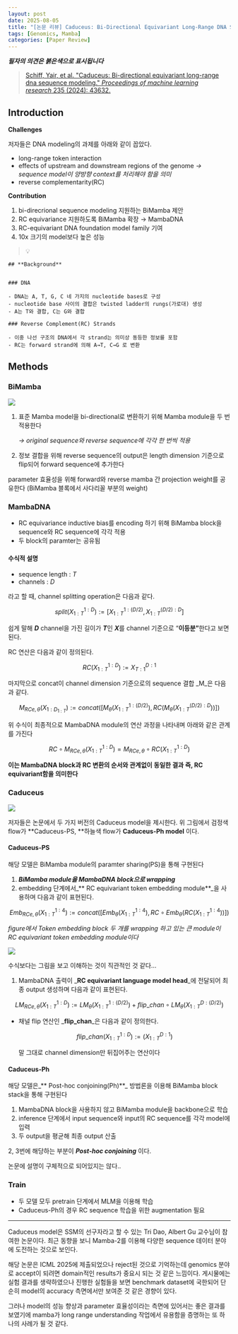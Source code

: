 ```yaml
---
layout: post
date: 2025-08-05
title: "[논문 리뷰] Caduceus: Bi-Directional Equivariant Long-Range DNA Sequence Modeling"
tags: [Genomics, Mamba]
categories: [Paper Review]
---
```


<span class="notion-red">_**필자의 의견은 붉은색으로 표시됩니다**_</span>


> [Schiff, Yair, et al. "Caduceus: Bi-directional equivariant long-range dna sequence modeling." ](https://pmc.ncbi.nlm.nih.gov/articles/PMC12189541/)[_Proceedings of machine learning research_](https://pmc.ncbi.nlm.nih.gov/articles/PMC12189541/)[ 235 (2024): 43632.](https://pmc.ncbi.nlm.nih.gov/articles/PMC12189541/)



## Introduction


**Challenges**


저자들은 DNA modeling의 과제를 아래와 같이 꼽았다.

- long-range token interaction
- effects of upstream and downstream regions of the genome 
_→ sequence model이 양방향 context를 처리해야 함을 의미_
- reverse complementarity(RC)

**Contribution**

1. bi-direcrional sequence modeling 지원하는 BiMamba 제안
1. RC equivariance 지원하도록 BiMamba 확장 → MambaDNA
1. RC-equivariant DNA foundation model family 기여
1. 10x 크기의 model보다 높은 성능

> 💡 


	## **Background**


	### DNA

	- DNA는 A, T, G, C 네 가지의 nucleotide bases로 구성
	- nucleotide base 사이의 결합은 twisted ladder의 rungs(가로대) 생성
	- A는 T와 결합, C는 G와 결합

	### Reverse Complement(RC) Strands

	- 이중 나선 구조의 DNA에서 각 strand는 의미상 동등한 정보를 포함
	- RC는 forward strand에 의해 A→T, C→G 로 변환


## Methods



### BiMamba


![](https://prod-files-secure.s3.us-west-2.amazonaws.com/542b861c-36a8-4051-84e5-8804b6728dba/2c247d59-7815-4980-99f0-8f0d21f445a7/image.png?X-Amz-Algorithm=AWS4-HMAC-SHA256&X-Amz-Content-Sha256=UNSIGNED-PAYLOAD&X-Amz-Credential=ASIAZI2LB4667IULJMXX%2F20250823%2Fus-west-2%2Fs3%2Faws4_request&X-Amz-Date=20250823T050050Z&X-Amz-Expires=3600&X-Amz-Security-Token=IQoJb3JpZ2luX2VjEM3%2F%2F%2F%2F%2F%2F%2F%2F%2F%2FwEaCXVzLXdlc3QtMiJHMEUCIACo55SYseV9Z%2BrmuLMcTgwuz2dzMLDByEoZwPpAIupKAiEAj%2BZud3Yi57sXqOGB9AfhZqNjBJQU2eXYrwTLs7geWPMq%2FwMIJhAAGgw2Mzc0MjMxODM4MDUiDAEOmwsOVpeVnCX7qCrcAz0MdvPtVpq2zAci3aESqIBli8nJ%2Bd5iBcU%2BwDlEgfPJw4qrcHAZb9%2FVWtm4BQHMVSuNyeqioSVdGh8ShzNWVEUtPv5kYVHL4lYQ9q9voC6egrwZ1lyRAY5MpYaDARHUECbeO3s8SZI%2F9B4juasyf2vwaXHrbOEuVHQDDykZAz15BlnQMfh1jnsuQDQ2CVdSeOtAkHlb7txKYonbAEACLatgX2sDW6AHNRLsUPKiKZ5VZEd%2BOzLDtJFS72QP9T%2B5HOwMfAFdjP0HiC8geViWBANNERXUIM%2FsN%2Beadnk5Rt%2Bu3h3ulMLQycOXdh16C0j%2Fv0arbMtIdds6GHt61vJZVGHbsW5RQatXVutJRsIEHkkWo%2FboBt0tanHreBDQXWPGKNPHxj0w0edVJcC4U2U%2Fjjb8UNqMKLSGJVQyqfOdYRhrB0o2Y3hU5pFry%2BqN9C7PqETaJhF6z0eUQaT3%2B0ukMRqt6N9bYpyOQ%2BAOuvSoFuBjlrZ12evaHmD%2B9paCheEY1%2BUPiwGSRdNna8huWoFbCDgnCBi4sRWGz2P9PZB9Js4V506LqOqMcxfcLk0QQQ%2B%2F9jDppPITRjsAgsZoIKoewLfXZjaTWtSaDZ%2B%2BiAZRhDJJuaWhntiF6m5gPkNkMKWNpcUGOqUBeJavIkehnqkN6vEsUjH1QlLZudqsj%2BjK8XbgfMHyhxzscLDYv729i9sjTpD9o1e00ukqEUonuMe59KT33B3oIgXDE%2BgMZuP%2BlNg4aOXC1UZz0qhQd%2BO2CwgW2RIUu0aF0tl2DJLoN7fng3sRZNLmNp0Y8q3Ep1wlW3VoF0yjV%2FgZXZPc8uY6jykREvUVZK0EjZM8eBYXc91Yok4xOyNFdC5hCHpd&X-Amz-Signature=9332b100ce5961b8b5f106dc99d61dcfd39ab6f08ce58c1f6f07adb34f1af715&X-Amz-SignedHeaders=host&x-amz-checksum-mode=ENABLED&x-id=GetObject)

1. 표준 Mamba model을 bi-directional로 변환하기 위해 Mamba module을 두 번 적용한다

	_→ original sequence와 reverse sequence에 각각 한 번씩 적용_

1. 정보 결합을 위해 reverse sequence의 output은 length dimension 기준으로 flip되어 forward sequence에 추가한다

parameter 효율성을 위해 forward와 reverse mamba 간 projection weight를 공유한다 (BiMamba 블록에서 사다리꼴 부분의 weight)



### MambaDNA

- RC equivariance inductive bias를 encoding 하기 위해 BiMamba block을 sequence와 RC sequence에 각각 적용
- 두 block의 paramter는 공유됨


#### 수식적 설명

- sequence length : _T_
- channels : _D_

라고 할 때,  channel splitting operation은 다음과 같다.


$$
split(X^{1:D}_{1:T}):=[X^{1:(D/2)}_{1:T},X^{(D/2):D}_{1:T}]
$$


<span class="notion-red">쉽게 말해 </span><span class="notion-red">_**D**_</span><span class="notion-red"> channel을 가진 길이가 </span><span class="notion-red">_**T**_</span><span class="notion-red">인 </span><span class="notion-red">_**X**_</span><span class="notion-red">를 channel 기준으로 “</span><span class="notion-red">**이등분”**</span><span class="notion-red">한다고 보면 된다.</span>


RC 연산은 다음과 같이 정의된다.


$$
RC(X^{1:D}_{1:T}):=X^{D:1}_{T:1}
$$


마지막으로 concat이 channel dimension 기준으로의 sequence 결합 _M_은 다음과 같다.


$$
M_{RCe,\theta}(X_{1:D_{1:T}}):=concat([M_{\theta}(X^{1:(D/2)}_{1:T}),RC(M_{\theta}(X^{(D/2):D}_{1:T}))])
$$


위 수식이 최종적으로 MambaDNA module의 연산 과정을 나타내며 아래와 같은 관계를 가진다


$$
RC\circ M_{RCe,\theta}(X^{1:D}_{1:T}) = M_{RCe,\theta} \circ RC(X^{1:D}_{1:T})
$$


**이는 MambaDNA block과 RC 변환의 순서와 관계없이 동일한 결과 즉, RC equivariant함을 의미한다**



### Caduceus


![](https://prod-files-secure.s3.us-west-2.amazonaws.com/542b861c-36a8-4051-84e5-8804b6728dba/f94a60d7-8145-473b-aef9-7c68d3ec604a/image.png?X-Amz-Algorithm=AWS4-HMAC-SHA256&X-Amz-Content-Sha256=UNSIGNED-PAYLOAD&X-Amz-Credential=ASIAZI2LB4667IULJMXX%2F20250823%2Fus-west-2%2Fs3%2Faws4_request&X-Amz-Date=20250823T050050Z&X-Amz-Expires=3600&X-Amz-Security-Token=IQoJb3JpZ2luX2VjEM3%2F%2F%2F%2F%2F%2F%2F%2F%2F%2FwEaCXVzLXdlc3QtMiJHMEUCIACo55SYseV9Z%2BrmuLMcTgwuz2dzMLDByEoZwPpAIupKAiEAj%2BZud3Yi57sXqOGB9AfhZqNjBJQU2eXYrwTLs7geWPMq%2FwMIJhAAGgw2Mzc0MjMxODM4MDUiDAEOmwsOVpeVnCX7qCrcAz0MdvPtVpq2zAci3aESqIBli8nJ%2Bd5iBcU%2BwDlEgfPJw4qrcHAZb9%2FVWtm4BQHMVSuNyeqioSVdGh8ShzNWVEUtPv5kYVHL4lYQ9q9voC6egrwZ1lyRAY5MpYaDARHUECbeO3s8SZI%2F9B4juasyf2vwaXHrbOEuVHQDDykZAz15BlnQMfh1jnsuQDQ2CVdSeOtAkHlb7txKYonbAEACLatgX2sDW6AHNRLsUPKiKZ5VZEd%2BOzLDtJFS72QP9T%2B5HOwMfAFdjP0HiC8geViWBANNERXUIM%2FsN%2Beadnk5Rt%2Bu3h3ulMLQycOXdh16C0j%2Fv0arbMtIdds6GHt61vJZVGHbsW5RQatXVutJRsIEHkkWo%2FboBt0tanHreBDQXWPGKNPHxj0w0edVJcC4U2U%2Fjjb8UNqMKLSGJVQyqfOdYRhrB0o2Y3hU5pFry%2BqN9C7PqETaJhF6z0eUQaT3%2B0ukMRqt6N9bYpyOQ%2BAOuvSoFuBjlrZ12evaHmD%2B9paCheEY1%2BUPiwGSRdNna8huWoFbCDgnCBi4sRWGz2P9PZB9Js4V506LqOqMcxfcLk0QQQ%2B%2F9jDppPITRjsAgsZoIKoewLfXZjaTWtSaDZ%2B%2BiAZRhDJJuaWhntiF6m5gPkNkMKWNpcUGOqUBeJavIkehnqkN6vEsUjH1QlLZudqsj%2BjK8XbgfMHyhxzscLDYv729i9sjTpD9o1e00ukqEUonuMe59KT33B3oIgXDE%2BgMZuP%2BlNg4aOXC1UZz0qhQd%2BO2CwgW2RIUu0aF0tl2DJLoN7fng3sRZNLmNp0Y8q3Ep1wlW3VoF0yjV%2FgZXZPc8uY6jykREvUVZK0EjZM8eBYXc91Yok4xOyNFdC5hCHpd&X-Amz-Signature=162b6ec13fe007e2a760c48963f15a33aa929594209a8ac41f0a23bf925a60cd&X-Amz-SignedHeaders=host&x-amz-checksum-mode=ENABLED&x-id=GetObject)


저자들은 논문에서 두 가지 버전의 Caduceus model을 제시한다. 위 그림에서 검정색 flow가 **Caduceus-PS, **하늘색 flow가 **Caduceus-Ph model** 이다.



#### Caduceus-PS


해당 모델은 BiMamba module의 paramter sharing(PS)을 통해 구현된다

1. _**BiMamba module을 MambaDNA block으로 wrapping**_
1. embedding 단계에서_** RC equivariant token embedding module**_을 사용하며 다음과 같이 표현된다.

$$
Emb_{RCe,\theta}(X^{1:4}_{1:T}):=concat([Emb_{\theta}(X^{1:4}_{1:T}),RC \circ Emb_{\theta}(RC(X^{1:4}_{1:T}))])
$$


_figure에서 Token embedding block 두 개를 wrapping 하고 있는 큰 module이 RC equivariant token embedding module이다_


![](https://prod-files-secure.s3.us-west-2.amazonaws.com/542b861c-36a8-4051-84e5-8804b6728dba/b175e4da-71eb-4e91-8c23-a06dabe673c9/image.png?X-Amz-Algorithm=AWS4-HMAC-SHA256&X-Amz-Content-Sha256=UNSIGNED-PAYLOAD&X-Amz-Credential=ASIAZI2LB4667IULJMXX%2F20250823%2Fus-west-2%2Fs3%2Faws4_request&X-Amz-Date=20250823T050050Z&X-Amz-Expires=3600&X-Amz-Security-Token=IQoJb3JpZ2luX2VjEM3%2F%2F%2F%2F%2F%2F%2F%2F%2F%2FwEaCXVzLXdlc3QtMiJHMEUCIACo55SYseV9Z%2BrmuLMcTgwuz2dzMLDByEoZwPpAIupKAiEAj%2BZud3Yi57sXqOGB9AfhZqNjBJQU2eXYrwTLs7geWPMq%2FwMIJhAAGgw2Mzc0MjMxODM4MDUiDAEOmwsOVpeVnCX7qCrcAz0MdvPtVpq2zAci3aESqIBli8nJ%2Bd5iBcU%2BwDlEgfPJw4qrcHAZb9%2FVWtm4BQHMVSuNyeqioSVdGh8ShzNWVEUtPv5kYVHL4lYQ9q9voC6egrwZ1lyRAY5MpYaDARHUECbeO3s8SZI%2F9B4juasyf2vwaXHrbOEuVHQDDykZAz15BlnQMfh1jnsuQDQ2CVdSeOtAkHlb7txKYonbAEACLatgX2sDW6AHNRLsUPKiKZ5VZEd%2BOzLDtJFS72QP9T%2B5HOwMfAFdjP0HiC8geViWBANNERXUIM%2FsN%2Beadnk5Rt%2Bu3h3ulMLQycOXdh16C0j%2Fv0arbMtIdds6GHt61vJZVGHbsW5RQatXVutJRsIEHkkWo%2FboBt0tanHreBDQXWPGKNPHxj0w0edVJcC4U2U%2Fjjb8UNqMKLSGJVQyqfOdYRhrB0o2Y3hU5pFry%2BqN9C7PqETaJhF6z0eUQaT3%2B0ukMRqt6N9bYpyOQ%2BAOuvSoFuBjlrZ12evaHmD%2B9paCheEY1%2BUPiwGSRdNna8huWoFbCDgnCBi4sRWGz2P9PZB9Js4V506LqOqMcxfcLk0QQQ%2B%2F9jDppPITRjsAgsZoIKoewLfXZjaTWtSaDZ%2B%2BiAZRhDJJuaWhntiF6m5gPkNkMKWNpcUGOqUBeJavIkehnqkN6vEsUjH1QlLZudqsj%2BjK8XbgfMHyhxzscLDYv729i9sjTpD9o1e00ukqEUonuMe59KT33B3oIgXDE%2BgMZuP%2BlNg4aOXC1UZz0qhQd%2BO2CwgW2RIUu0aF0tl2DJLoN7fng3sRZNLmNp0Y8q3Ep1wlW3VoF0yjV%2FgZXZPc8uY6jykREvUVZK0EjZM8eBYXc91Yok4xOyNFdC5hCHpd&X-Amz-Signature=546684bba0f9d6789adb7cad1cc3a1e80c582fe4e048a82d0f1631f151837400&X-Amz-SignedHeaders=host&x-amz-checksum-mode=ENABLED&x-id=GetObject)


<span class="notion-red">수식보다는 그림을 보고 이해하는 것이 직관적인 것 같다…</span>

1. MambaDNA 출력이 _**RC equivariant language model head**_에 전달되어 최종 output 생성하며 다음과 같이 표현된다.

$$
LM_{RCe,\theta}(X^{1:D}_{1:T}):= LM_{\theta}(X^{1:(D/2)}_{1:T})+flip\_chan\circ LM_{\theta}(X^{D:(D/2)}_{1:T})
$$

- 채널 flip 연산인 _**flip\_chan**_은 다음과 같이 정의한다.

	$$
	flip\_chan(X^{1:D}_{1:T}):=(X^{D:1}_{1:T})
	$$


	말 그대로 channel dimension만 뒤집어주는 연산이다



#### Caduceus-Ph


해당 모델은_** Post-hoc conjoining(Ph)**_ 방법론을 이용해 BiMamba block stack을 통해 구현된다

1. MambaDNA block을 사용하지 않고 BiMamba module을 backbone으로 학습
1. inference 단계에서 input sequence와 input의 RC sequence를 각각 model에 입력
1. 두 output을 평균해 최종 output 산출

2, 3번에 해당하는 부분이 _**Post-hoc conjoining**_ 이다.


<span class="notion-red">논문에 설명이 구체적으로 되어있지는 않다..</span>



### Train

- 두 모델 모두 pretrain 단계에서 MLM을 이용해 학습
- Caduceus-Ph의 경우 RC sequence 학습을 위한 augmentation 필요

---


<span class="notion-red">Caduceus model은 SSM의 선구자라고 할 수 있는 Tri Dao, Albert Gu 교수님이 참여한 논문이다. 최근 동향을 보니 Mamba-2를 이용해 다양한 sequence 데이터 분야에 도전하는 것으로 보인다.</span>


<span class="notion-red">해당 논문은 ICML 2025에 제출되었으나 reject된 것으로 기억하는데 genomics 분야로 accept이 되려면 domain적인 results가 중요시 되는 것 같은 느낌이다. 게시물에는 실험 결과를 생략하였으나 진행한 실험들을 보면 benchmark dataset에 국한되어 단순히 model의 accuracy 측면에서만 보여준 것 같은 경향이 있다.</span>


<span class="notion-red">그러나 model의 성능 향상과 parameter 효율성이라는 측면에 있어서는 좋은 결과를 보였기에 mamba가 long range understanding 작업에서 유용함을 증명하는 또 하나의 사례가 될 것 같다.</span>

